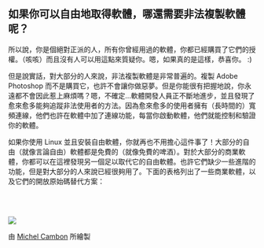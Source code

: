 ﻿



<h2>如果你可以自由地取得軟體，哪還需要非法複製軟體呢？</h2>

所以說，你是個絕對正派的人，所有你曾經用過的軟體，你都已經購買了它們的授權。（咳咳）而且沒有人可以用這點來質疑你。嗯，如果真的是這樣，恭喜你。  :)

但是說實話，對大部分的人來說，非法複製軟體是非常普遍的。複製 Adobe Photoshop 而不是購買它，也許不會讓你做惡夢。但是你能很有把握地說，你永遠都不會因此惹上麻煩嗎？嗯，不確定…軟體開發人員正不斷地進步，並且發現了愈來愈多能夠追蹤非法使用者的方法。因為愈來愈多的使用者擁有（長時間的）寬頻連線，他們也許在軟體中加了連線功能，每當你啟動軟體，他們就能控制和驗證你的軟體。

如果你使用 Linux 並且安裝自由軟體，你就再也不用擔心這件事了！大部分的自由（就像言論自由）軟體都是免費的（就像免費的啤酒）。對於大部分的商業軟體，你都可以在這裡發現另一個足以取代它的自由軟體。也許它們缺少一些進階的功能，但是對大部分的人來說已經很夠用了。下面的表格列出了一些商業軟體，以及它們的開放原始碼替代方案：

<?php

table_parser ("Yes", "No", "商業軟體", "開放原始碼軟體", "是否有 Windows 版本？");

?>

<br /><br>

<img src="Images/warez.png" />

由 <a href="http://michel.cambon.free.fr/ampere/salle1bis.htm">Michel Cambon</a> 所繪製




